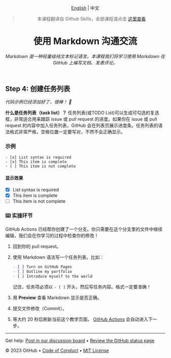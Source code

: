 <header>

<!--
  <<< Author notes: Course header >>>
  Include a 1280×640 image, course title in sentence case, and a concise description in emphasis.
  In your repository settings: enable template repository, add your 1280×640 social image, auto delete head branches.
  Add your open source license, GitHub uses MIT license.
-->

[English](https://github.com/skills/communicate-using-markdown) | 中文

> 本课程翻译自 Github Skills，全部课程请点击 [这里查看](https://www.github-zh.com/getting-started)

# 使用 Markdown 沟通交流

_Markdown 是一种轻量级纯文本标记语言。本课程我们将学习使用 Markdown 在 GitHub 上编写文档、发表评论。_

</header>

<!--
  <<< Author notes: Step 4 >>>
  Start this step by acknowledging the previous step.
  Define terms and link to docs.github.com.
-->

## Step 4: 创建任务列表

*代码示例已经添加好了，很棒！ :partying_face:*

**什么是任务列表（task list）？**
任务列表(或TODO List)可以生成可勾选的复选框，非常适合用来跟踪 issue 或 pull request 的进度。如果你在 issue 或 pull request 的内容中加入任务列表，GitHub 会在列表页展示进度条。任务列表的语法格式非常严格，空格位置一定要写对，不然不会正确显示。

### 示例

```
- [x] List syntax is required
- [x] This item is complete
- [ ] This item is not complete
```

#### 显示效果

* [x] List syntax is required
* [x] This item is complete
* [ ] This item is not complete

### :keyboard: 实操环节

GitHub Actions 已经帮你创建了一个分支。你只需要在这个分支里的文件中继续编辑，我们会在你学习的过程中检查你的修改！

1. 回到你的 pull request。

2. 使用 Markdown 语法写一个任务列表。比如：

   ```md
   - [ ] Turn on GitHub Pages
   - [ ] Outline my portfolio
   - [ ] Introduce myself to the world
   ```

   记住，任务项必须以 `- [ ]` 开头，然后写任务内容。格式一定要准确！

3. 用 **Preview** 查看 Markdown 显示是否正确。
4. 提交文件修改（Commit）。
5. 等大约 20 秒后刷新当前这个教学页面。
   [GitHub Actions](https://docs.github.com/en/actions) 会自动进入下一步。

<footer>

<!--
  <<< Author notes: Footer >>>
  Add a link to get support, GitHub status page, code of conduct, license link.
-->

---

Get help: [Post in our discussion board](https://github.com/orgs/skills/discussions/categories/communicate-using-markdown) &bull; [Review the GitHub status page](https://www.githubstatus.com/)

&copy; 2023 GitHub &bull; [Code of Conduct](https://www.contributor-covenant.org/version/2/1/code_of_conduct/code_of_conduct.md) &bull; [MIT License](https://gh.io/mit)

</footer>
